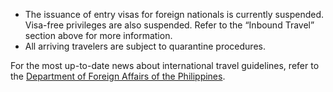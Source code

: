 - The issuance of entry visas for foreign nationals is currently suspended. Visa-free privileges are also suspended. Refer to the “Inbound Travel” section above for more information.
- All arriving travelers are subject to quarantine procedures.

For the most up-to-date news about international travel guidelines, refer to the [Department of Foreign Affairs of the Philippines](https://www.dfa.gov.ph/).
